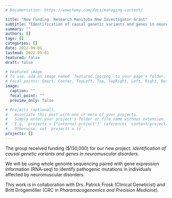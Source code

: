 ```yaml
---
# Documentation: https://wowchemy.com/docs/managing-content/

title: "New Funding: Research Manitoba New Investigator Grant"
subtitle: "Identification of causal genetic variants and genes in neuromuscular disorders"
summary: ""
authors: []
tags: []
categories: []
date: 2022-09-01
lastmod: 2022-09-01
featured: false
draft: false

# Featured image
# To use, add an image named `featured.jpg/png` to your page's folder.
# Focal points: Smart, Center, TopLeft, Top, TopRight, Left, Right, BottomLeft, Bottom, BottomRight.
image:
  caption: ""
  focal_point: ""
  preview_only: false

# Projects (optional).
#   Associate this post with one or more of your projects.
#   Simply enter your project's folder or file name without extension.
#   E.g. `projects = ["internal-project"]` references `content/project/deep-learning/index.md`.
#   Otherwise, set `projects = []`.
projects: []
---
```

The group received funding ($130,000) for our new project: <i>Identification of causal genetic variants and genes in neuromuscular disorders</i>. 

We will be using whole genome sequencing paired with gene expression information (RNA-seq) to identify pathogenic mutations in individuals affected by neuromuscular disorders. 

This work is in collaboration with Drs. Patrick Frosk (Clinical Geneticist) and Britt Drögemöller (CRC in <i>Pharamacogenomics and Precision Medicine</i>). 
